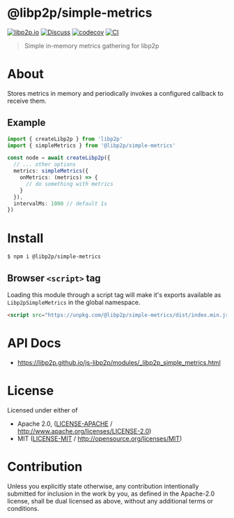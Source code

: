 # @libp2p/simple-metrics

[![libp2p.io](https://img.shields.io/badge/project-libp2p-yellow.svg?style=flat-square)](http://libp2p.io/)
[![Discuss](https://img.shields.io/discourse/https/discuss.libp2p.io/posts.svg?style=flat-square)](https://discuss.libp2p.io)
[![codecov](https://img.shields.io/codecov/c/github/libp2p/js-libp2p.svg?style=flat-square)](https://codecov.io/gh/libp2p/js-libp2p)
[![CI](https://img.shields.io/github/actions/workflow/status/libp2p/js-libp2p/main.yml?branch=main\&style=flat-square)](https://github.com/libp2p/js-libp2p/actions/workflows/main.yml?query=branch%3Amain)

> Simple in-memory metrics gathering for libp2p

# About

<!--

!IMPORTANT!

Everything in this README between "# About" and "# Install" is automatically
generated and will be overwritten the next time the doc generator is run.

To make changes to this section, please update the @packageDocumentation section
of src/index.js or src/index.ts

To experiment with formatting, please run "npm run docs" from the root of this
repo and examine the changes made.

-->

Stores metrics in memory and periodically invokes a configured callback to
receive them.

## Example

```ts
import { createLibp2p } from 'libp2p'
import { simpleMetrics } from '@libp2p/simple-metrics'

const node = await createLibp2p({
  // ... other options
  metrics: simpleMetrics({
    onMetrics: (metrics) => {
      // do something with metrics
    }
  }),
  intervalMs: 1000 // default 1s
})

```

# Install

```console
$ npm i @libp2p/simple-metrics
```

## Browser `<script>` tag

Loading this module through a script tag will make it's exports available as `Libp2pSimpleMetrics` in the global namespace.

```html
<script src="https://unpkg.com/@libp2p/simple-metrics/dist/index.min.js"></script>
```

# API Docs

- <https://libp2p.github.io/js-libp2p/modules/_libp2p_simple_metrics.html>

# License

Licensed under either of

- Apache 2.0, ([LICENSE-APACHE](https://github.com/libp2p/js-libp2p/blob/main/packages/metrics-simple/LICENSE-APACHE) / <http://www.apache.org/licenses/LICENSE-2.0>)
- MIT ([LICENSE-MIT](https://github.com/libp2p/js-libp2p/blob/main/packages/metrics-simple/LICENSE-MIT) / <http://opensource.org/licenses/MIT>)

# Contribution

Unless you explicitly state otherwise, any contribution intentionally submitted for inclusion in the work by you, as defined in the Apache-2.0 license, shall be dual licensed as above, without any additional terms or conditions.
